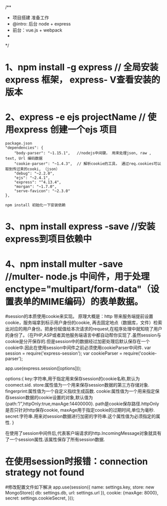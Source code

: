 /**
 * 项目搭建 准备工作
 * @intro: 后台 node + express 
 * 前台：vue.js + webpack
 *
 */

 # 1、npm install -g express // 全局安装express 框架， express- V查看安装的版本

 # 2、express -e ejs projectName  // 使用express 创建一个ejs 项目

 	package.json
	"dependencies": {
	    "body-parser": "~1.15.1",   //nodejs中间键， 用来处理json, raw , text, Url 编码数据 
	    "cookie-parser": "~1.4.3",  // 解析cookie的工具， 通过req.cookies可以取到传过来的cooki, （json）
	    "debug": "~2.2.0",
	    "ejs": "~2.4.1",
	    "express": "^4.13.4",
	    "morgan": "~1.7.0",
	    "serve-favicon": "~2.3.0"
	},

	npm install 初始化一下安装依赖
 # 3、npm install express -save  //安装express到项目依赖中

 # 4、npm install multer -save  //multer- node.js 中间件，用于处理 enctype="multipart/form-data"（设置表单的MIME编码）的表单数据。



 #session的本质使用cookie来实现。
原理大概是：http 带来服务端提前设置 cookie，服务端拿到标示用户身份的cookie, 再去固定地点（数据库，文件）检索出对应的用户身份。把身份赋值给本次请求的request,在程序处理中就知晓了用户的身份了。（在PHP,ASP或者其他服务端语言中都自动帮你实现了.虽然session与cookie是分开保存的.但是session中的数据经过加密处理后默认保存在一个cookie中.因此在使用session中间件之前必须使用cookieParser中间件.
var session = require('express-session');
var cookieParser = require('cookie-parser');

app.use(express.session([options]));

options:{
	key:字符串,用于指定用来保存session的cookie名称,默认为coomect.sid.
	store:属性值为一个用来保存session数据的第三方存储对象.
	fingerprint:属性值为一个自定义指纹生成函数.
	cookie:属性值为一个用来指定保存session数据的cookie设置的对象,默认值为{path:”/”,httpOnly:true,maxAge:14400000}.
	path是cookie保存路径.httpOnly是否只针对http保存cookie,
	maxAge用于指定cookie的过期时间,单位为毫秒.
	secret:字符串.用来对session数据进行加密的字符串.这个属性值为必须指定的属性.
}

在使用了session中间件后,代表客户端请求的http.IncomingMessage对象就具有了一个session属性.该属性保存了所有session数据.


# 在使用session时报错：connection strategy not found
#修改配置文件如下解决
app.use(session({
    name: settings.key,
    store: new MongoStore({
        db: settings.db,
        url: settings.url
    }),
    cookie: {maxAge: 8000},
    secret: settings.cookieSecret,
}));